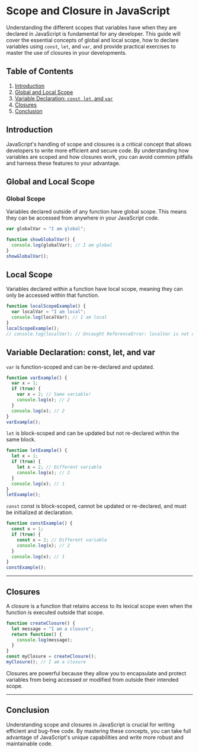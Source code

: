 # Scope and Closure in JavaScript

Understanding the different scopes that variables have when they are declared in JavaScript is fundamental for any developer. This guide will cover the essential concepts of global and local scope, how to declare variables using `const`, `let`, and `var`, and provide practical exercises to master the use of closures in your developments.

## Table of Contents

1. [Introduction](#introduction)
2. [Global and Local Scope](#global-and-local-scope)
3. [Variable Declaration: `const`, `let`, and `var`](#variable-declaration-const-let-and-var)
4. [Closures](#closures)
5. [Conclusion](#conclusion)

## Introduction

JavaScript's handling of scope and closures is a critical concept that allows developers to write more efficient and secure code. By understanding how variables are scoped and how closures work, you can avoid common pitfalls and harness these features to your advantage.

## Global and Local Scope

### Global Scope

Variables declared outside of any function have global scope. This means they can be accessed from anywhere in your JavaScript code.

```javascript
var globalVar = "I am global";

function showGlobalVar() {
  console.log(globalVar); // I am global
}
showGlobalVar();
```

## Local Scope
Variables declared within a function have local scope, meaning they can only be accessed within that function.

```javascript
function localScopeExample() {
  var localVar = "I am local";
  console.log(localVar); // I am local
}
localScopeExample();
// console.log(localVar); // Uncaught ReferenceError: localVar is not defined
```

## Variable Declaration: const, let, and var
`var` is function-scoped and can be re-declared and updated.

```javascript
function varExample() {
  var x = 1;
  if (true) {
    var x = 2; // Same variable!
    console.log(x); // 2
  }
  console.log(x); // 2
}
varExample();
```

`let` is block-scoped and can be updated but not re-declared within the same block.

```javascript
function letExample() {
  let x = 1;
  if (true) {
    let x = 2; // Different variable
    console.log(x); // 2
  }
  console.log(x); // 1
}
letExample();
```

`const` const is block-scoped, cannot be updated or re-declared, and must be initialized at declaration.

```javascript
function constExample() {
  const x = 1;
  if (true) {
    const x = 2; // Different variable
    console.log(x); // 2
  }
  console.log(x); // 1
}
constExample();
```

----

## Closures
A closure is a function that retains access to its lexical scope even when the function is executed outside that scope.

```javascript
function createClosure() {
  let message = "I am a closure";
  return function() {
    console.log(message);
  }
}
const myClosure = createClosure();
myClosure(); // I am a closure
```

Closures are powerful because they allow you to encapsulate and protect variables from being accessed or modified from outside their intended scope.

---

## Conclusion
Understanding scope and closures in JavaScript is crucial for writing efficient and bug-free code. By mastering these concepts, you can take full advantage of JavaScript's unique capabilities and write more robust and maintainable code.



